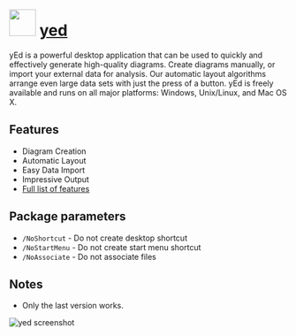 # <img src="https://cdn.rawgit.com/majkinetor/chocolatey/master/yed/icon.png" width="48" height="48"/> [yed](https://chocolatey.org/packages/yed)

yEd is a powerful desktop application that can be used to quickly and effectively generate high-quality diagrams. Create diagrams manually, or import your external data for analysis. Our automatic layout algorithms arrange even large data sets with just the press of a button. yEd is freely available and runs on all major platforms: Windows, Unix/Linux, and Mac OS X.

## Features

- Diagram Creation
- Automatic Layout
- Easy Data Import
- Impressive Output
- [Full list of features](https://www.yworks.com/products/yed/applicationfeatures)

## Package parameters

- `/NoShortcut` - Do not create desktop shortcut
- `/NoStartMenu` - Do not create start menu shortcut
- `/NoAssociate` - Do not associate files

## Notes

- Only the last version works.

![yed screenshot](https://cdn.rawgit.com/majkinetor/chocolatey/master/yed/screenshot.png)

